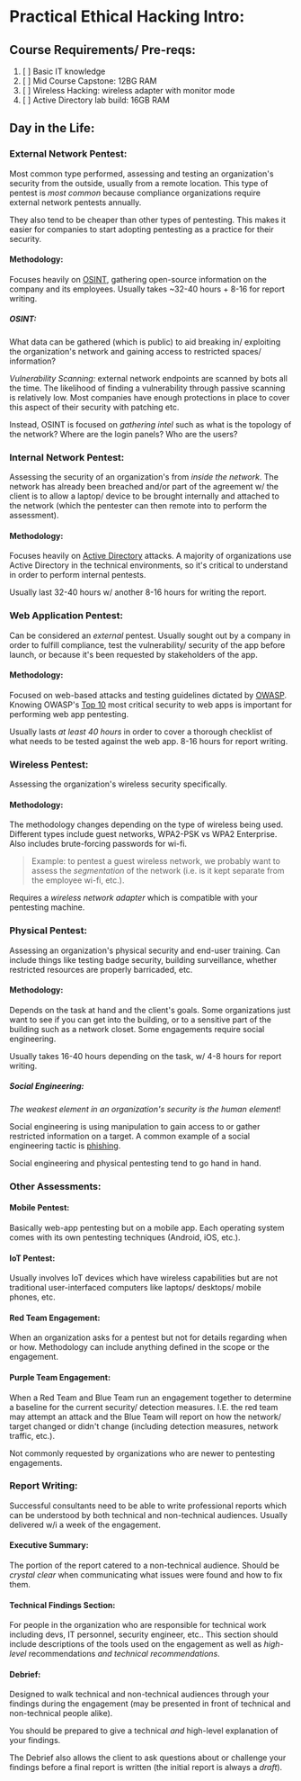 
# Practical Ethical Hacking Intro:

## Course Requirements/ Pre-reqs:
1. [ ] Basic IT knowledge
2. [ ] Mid Course Capstone: 12BG RAM
3. [ ] Wireless Hacking: wireless adapter with monitor mode
4. [ ] Active Directory lab build: 16GB RAM

## Day in the Life:
### External Network Pentest:
Most common type performed, assessing and testing an organization's security from the outside, usually from a remote location. This type of pentest is *most common* because compliance organizations require external network pentests annually.

They also tend to be cheaper than other types of pentesting. This makes it easier for companies to start adopting pentesting as a practice for their security.

#### Methodology:
Focuses heavily on [OSINT](nested-repos/PNPT-study-guide/OSINT-fundamentals/OSINT-overview.md), gathering open-source information on the company and its employees. Usually takes ~32-40 hours + 8-16 for report writing.

##### OSINT:
What data can be gathered (which is public) to aid breaking in/ exploiting the organization's network and gaining access to restricted spaces/ information?

*Vulnerability Scanning:* external network endpoints are scanned by bots all the time. The likelihood of finding a vulnerability through passive scanning is relatively low. Most companies have enough protections in place to cover this aspect of their security with patching etc.

Instead, OSINT is focused on *gathering intel* such as what is the topology of the network? Where are the login panels? Who are the users?

### Internal Network Pentest:
Assessing the security of an organization's from *inside the network*. The network has already been breached and/or part of the agreement w/ the client is to allow a laptop/ device to be brought internally and attached to the network (which the pentester can then remote into to perform the assessment).

#### Methodology:
Focuses heavily on [Active Directory](nested-repos/PNPT-study-guide/practical-ethical-hacking/active-directory/active-directory-overview.md) attacks. A majority of organizations use Active Directory in the technical environments, so it's critical to understand in order to perform internal pentests.

Usually last 32-40 hours w/ another 8-16 hours for writing the report.

### Web Application Pentest:
Can be considered an *external* pentest. Usually sought out by a company in order to fulfill compliance, test the vulnerability/ security of the app before launch, or because it's been requested by stakeholders of the app.

#### Methodology:
Focused on web-based attacks and testing guidelines dictated by [OWASP](https://owasp.org/). Knowing OWASP's [Top 10](https://owasp.org/www-project-top-ten/) most critical security to web apps is important for performing web app pentesting.

Usually lasts *at least 40 hours* in order to cover a thorough checklist of what needs to be tested against the web app. 8-16 hours for report writing.

### Wireless Pentest:
Assessing the organization's wireless security specifically.

#### Methodology:
The methodology changes depending on the type of wireless being used. Different types include guest networks, WPA2-PSK vs WPA2 Enterprise. Also includes brute-forcing passwords for wi-fi.

>	Example: to pentest a guest wireless network, we probably want to assess the *segmentation* of the network (i.e. is it kept separate from the employee wi-fi, etc.).

Requires a *wireless network adapter* which is compatible with your pentesting machine.

### Physical Pentest:
Assessing an organization's physical security and end-user training. Can include things like testing badge security, building surveillance, whether restricted resources are properly barricaded, etc.

#### Methodology:
Depends on the task at hand and the client's goals. Some organizations just want to see if you can get into the building, or to a sensitive part of the building such as a network closet. Some engagements require social engineering.

Usually takes 16-40 hours depending on the task, w/ 4-8 hours for report writing.

##### Social Engineering:
*The weakest element in an organization's security is the human element*!

Social engineering is using manipulation to gain access to or gather restricted information on a target. A common example of a social engineering tactic is [phishing](/cybersecurity/attacks/phishing.md).

Social engineering and physical pentesting tend to go hand in hand. 

### Other Assessments:
#### Mobile Pentest:
Basically web-app pentesting but on a mobile app. Each operating system comes with its own pentesting techniques (Android, iOS, etc.).

#### IoT Pentest:
Usually involves IoT devices which have wireless capabilities but are not traditional user-interfaced computers like laptops/ desktops/ mobile phones, etc.

#### Red Team Engagement:
When an organization asks for a pentest but not for details regarding when or how. Methodology can include anything defined in the scope or the engagement.

#### Purple Team Engagement:
When a Red Team and Blue Team run an engagement together to determine a baseline for the current security/ detection measures. I.E. the red team may attempt an attack and the Blue Team will report on how the network/ target changed or didn't change (including detection measures, network traffic, etc.).

Not commonly requested by organizations who are newer to pentesting engagements.

### Report Writing:
Successful consultants need to be able to write professional reports which can be understood by both technical and non-technical audiences. Usually delivered w/i a week of the engagement.

#### Executive Summary:
The portion of the report catered to a non-technical audience. Should be *crystal clear* when communicating what issues were found and how to fix them.

#### Technical Findings Section:
For people in the organization who are responsible for technical work including devs, IT personnel, security engineer, etc.. This section should include descriptions of the tools used on the engagement as well as *high-level* recommendations *and technical recommendations*.

#### Debrief:
Designed to walk technical and non-technical audiences through your findings during the engagement (may be presented in front of technical and non-technical people alike).

You should be prepared to give a technical *and* high-level explanation of your findings.

The Debrief also allows the client to ask questions about or challenge your findings before a final report is written (the initial report is always a *draft*).